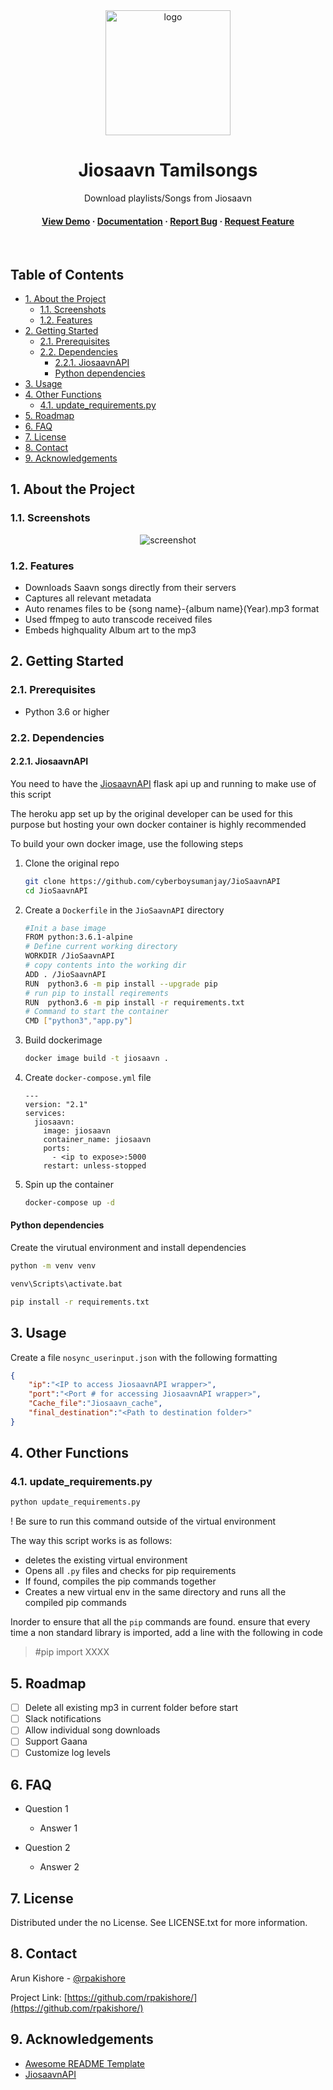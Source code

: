 <!--- Heading --->
<div align="center">
  <img src="assets/logo.png" alt="logo" width="200" height="auto" />
  <h1>Jiosaavn Tamilsongs</h1>
  <p>
    Download playlists/Songs from Jiosaavn
  </p>
<h4>
    <a href="https://github.com/Louis3797/awesome-readme-template/">View Demo</a>
  <span> · </span>
    <a href="https://github.com/Louis3797/awesome-readme-template">Documentation</a>
  <span> · </span>
    <a href="https://github.com/Louis3797/awesome-readme-template/issues/">Report Bug</a>
  <span> · </span>
    <a href="https://github.com/Louis3797/awesome-readme-template/issues/">Request Feature</a>
  </h4>
</div>
<br />

<!-- Table of Contents -->
<h2>Table of Contents</h2>

- [1. About the Project](#1-about-the-project)
  - [1.1. Screenshots](#11-screenshots)
  - [1.2. Features](#12-features)
- [2. Getting Started](#2-getting-started)
  - [2.1. Prerequisites](#21-prerequisites)
  - [2.2. Dependencies](#22-dependencies)
    - [2.2.1. JiosaavnAPI](#221-jiosaavnapi)
    - [Python dependencies](#python-dependencies)
- [3. Usage](#3-usage)
- [4. Other Functions](#4-other-functions)
  - [4.1. update_requirements.py](#41-update_requirementspy)
- [5. Roadmap](#5-roadmap)
- [6. FAQ](#6-faq)
- [7. License](#7-license)
- [8. Contact](#8-contact)
- [9. Acknowledgements](#9-acknowledgements)

<!-- About the Project -->
## 1. About the Project
<!-- Screenshots -->
### 1.1. Screenshots

<div align="center"> 
  <img src="https://placehold.co/600x400?text=Your+Screenshot+here" alt="screenshot" />
</div>

<!-- Features -->
### 1.2. Features

- Downloads Saavn songs directly from their servers
- Captures all relevant metadata
- Auto renames files to be {song name}-{album name}(Year).mp3 format
- Used ffmpeg to auto transcode received files
- Embeds highquality Album art to the mp3
 

<!-- Getting Started -->
## 2. Getting Started

<!-- Prerequisites -->
### 2.1. Prerequisites
- Python 3.6 or higher

### 2.2. Dependencies
#### 2.2.1. JiosaavnAPI
You need to have the [JiosaavnAPI](https://github.com/cyberboysumanjay/JioSaavnAPI) flask api up and running to make use of this script 

The heroku app set up by the original developer can be used for this purpose but hosting your own docker container is highly recommended

To build your own docker image, use the following steps

1. Clone the original repo
    ```bash
    git clone https://github.com/cyberboysumanjay/JioSaavnAPI
    cd JioSaavnAPI
    ``` 
2. Create a `Dockerfile` in the `JioSaavnAPI` directory
    ```bash
    #Init a base image
    FROM python:3.6.1-alpine
    # Define current working directory
    WORKDIR /JioSaavnAPI
    # copy contents into the working dir
    ADD . /JioSaavnAPI
    RUN  python3.6 -m pip install --upgrade pip
    # run pip to install reqirements
    RUN  python3.6 -m pip install -r requirements.txt
    # Command to start the container
    CMD ["python3","app.py"]
    ```
3. Build dockerimage
    ```bash
    docker image build -t jiosaavn .
    ```
4. Create `docker-compose.yml` file

    ```docker-compose
    ---
    version: "2.1"
    services:
      jiosaavn:
        image: jiosaavn
        container_name: jiosaavn
        ports:
          - <ip to expose>:5000
        restart: unless-stopped
    ```
5. Spin up the container
    ```bash
    docker-compose up -d
    ```
#### Python dependencies
Create the virutual environment and install dependencies

```bash
python -m venv venv

venv\Scripts\activate.bat

pip install -r requirements.txt
```

<!-- Usage -->
## 3. Usage

Create a file `nosync_userinput.json` with the following formatting

```json
{
    "ip":"<IP to access JiosaavnAPI wrapper>",
    "port":"<Port # for accessing JiosaavnAPI wrapper>",
    "Cache_file":"Jiosaavn_cache",
    "final_destination":"<Path to destination folder>"
}
```

## 4. Other Functions
### 4.1. update_requirements.py
```bash
python update_requirements.py
```
! Be sure to run this command outside of the virtual environment

The way this script works is as follows:
- deletes the existing virtual environment
- Opens all `.py` files and checks for pip requirements
- If found, compiles the pip commands together
- Creates a new virtual env in the same directory and runs all the compiled pip commands

Inorder to ensure that all the `pip` commands are found. ensure that every time a non standard library is imported, add a line with the following in code
> #pip import XXXX


<!-- Roadmap -->
## 5. Roadmap

* [ ] Delete all existing mp3 in current folder before start
* [ ] Slack notifications
* [ ] Allow individual song downloads
* [ ] Support Gaana
* [ ] Customize log levels

<!-- FAQ -->
## 6. FAQ
- Question 1
  + Answer 1

- Question 2
  + Answer 2

<!-- License -->
## 7. License
Distributed under the no License. See LICENSE.txt for more information.

<!-- Contact -->
## 8. Contact

Arun Kishore - [@rpakishore](mailto:rpakishore@gmail.com)

Project Link: [https://github.com/rpakishore/](https://github.com/rpakishore/)


<!-- Acknowledgments -->
## 9. Acknowledgements
 - [Awesome README Template](https://github.com/Louis3797/awesome-readme-template/blob/main/README-WITHOUT-EMOJI.md)
 - [JiosaavnAPI](https://github.com/cyberboysumanjay/JioSaavnAPI)